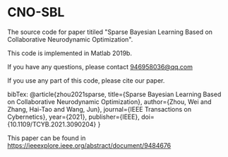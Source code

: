 # CNO-SBL
The source code for paper titiled "Sparse Bayesian Learning Based on Collaborative Neurodynamic Optimization". 

This code is implemented in Matlab 2019b. 

If you have any questions, please contact 946958036@qq.com 

If you use any part of this code, please cite our paper.  

bibTex: 
@article{zhou2021sparse,
  title={Sparse Bayesian Learning Based on Collaborative Neurodynamic Optimization},
  author={Zhou, Wei and Zhang, Hai-Tao and Wang, Jun},
  journal={IEEE Transactions on Cybernetics},
  year={2021},
  publisher={IEEE},
  doi={10.1109/TCYB.2021.3090204}
}

This paper can be found in https://ieeexplore.ieee.org/abstract/document/9484676
